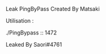 Leak PingByPass Created By Matsaki

Utilisation :

./PingBypass <IP> <PORT> :: 1472 <THREAD> <TIME>

Leaked By Saori#4761
